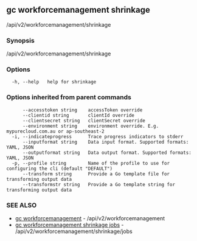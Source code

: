 ## gc workforcemanagement shrinkage

/api/v2/workforcemanagement/shrinkage

### Synopsis

/api/v2/workforcemanagement/shrinkage

### Options

```
  -h, --help   help for shrinkage
```

### Options inherited from parent commands

```
      --accesstoken string    accessToken override
      --clientid string       clientId override
      --clientsecret string   clientSecret override
      --environment string    environment override. E.g. mypurecloud.com.au or ap-southeast-2
  -i, --indicateprogress      Trace progress indicators to stderr
      --inputformat string    Data input format. Supported formats: YAML, JSON
      --outputformat string   Data output format. Supported formats: YAML, JSON
  -p, --profile string        Name of the profile to use for configuring the cli (default "DEFAULT")
      --transform string      Provide a Go template file for transforming output data
      --transformstr string   Provide a Go template string for transforming output data
```

### SEE ALSO

* [gc workforcemanagement](gc_workforcemanagement.html)	 - /api/v2/workforcemanagement
* [gc workforcemanagement shrinkage jobs](gc_workforcemanagement_shrinkage_jobs.html)	 - /api/v2/workforcemanagement/shrinkage/jobs


